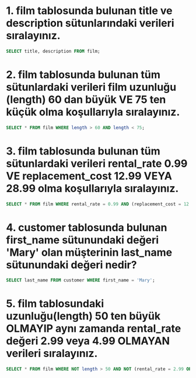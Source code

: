 # 1. film tablosunda bulunan title ve description sütunlarındaki verileri sıralayınız.

```SQL
SELECT title, description FROM film;
```

# 2. film tablosunda bulunan tüm sütunlardaki verileri film uzunluğu (length) 60 dan büyük VE 75 ten küçük olma koşullarıyla sıralayınız.

```SQL
SELECT * FROM film WHERE length > 60 AND length < 75;

``` 

# 3. film tablosunda bulunan tüm sütunlardaki verileri rental_rate 0.99 VE replacement_cost 12.99 VEYA 28.99 olma koşullarıyla sıralayınız.

```SQL
SELECT * FROM film WHERE rental_rate = 0.99 AND (replacement_cost = 12.99 OR replacement_cost = 28.99);
```

# 4. customer tablosunda bulunan first_name sütunundaki değeri 'Mary' olan müşterinin last_name sütunundaki değeri nedir?

```SQL
SELECT last_name FROM customer WHERE first_name = 'Mary';

```

# 5. film tablosundaki uzunluğu(length) 50 ten büyük OLMAYIP aynı zamanda rental_rate değeri 2.99 veya 4.99 OLMAYAN verileri sıralayınız.

```SQL
SELECT * FROM film WHERE NOT length > 50 AND NOT (rental_rate = 2.99 OR rental_rate = 4.99);
```